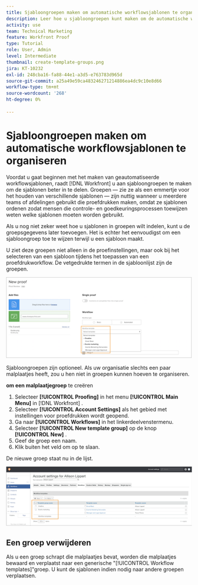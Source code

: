 ```yaml
---
title: Sjabloongroepen maken om automatische workflowsjablonen te organiseren
description: Leer hoe u sjabloongroepen kunt maken om de automatische werkstroomsjablonen voor proefdrukken te organiseren die u maakt.
activity: use
team: Technical Marketing
feature: Workfront Proof
type: Tutorial
role: User, Admin
level: Intermediate
thumbnail: create-template-groups.png
jira: KT-10232
exl-id: 248cba16-fa88-44e1-a3d5-e763783d965d
source-git-commit: a25a49e59ca483246271214886ea4dc9c10e8d66
workflow-type: tm+mt
source-wordcount: '268'
ht-degree: 0%

---
```


# Sjabloongroepen maken om automatische workflowsjablonen te organiseren

Voordat u gaat beginnen met het maken van geautomatiseerde workflowsjablonen, raadt [!DNL Workfront] u aan sjabloongroepen te maken om de sjablonen beter in te delen. Groepen — zie ze als een emmertje voor het houden van verschillende sjablonen — zijn nuttig wanneer u meerdere teams of afdelingen gebruikt die proefdrukken maken, omdat ze sjablonen ordenen zodat mensen die controle- en goedkeuringsprocessen toewijzen weten welke sjablonen moeten worden gebruikt.

Als u nog niet zeker weet hoe u sjablonen in groepen wilt indelen, kunt u de groepsgegevens later toevoegen. Het is echter het eenvoudigst om een sjabloongroep toe te wijzen terwijl u een sjabloon maakt.

U ziet deze groepen niet alleen in de proefinstellingen, maar ook bij het selecteren van een sjabloon tijdens het toepassen van een proefdrukworkflow. De vetgedrukte termen in de sjabloonlijst zijn de groepen.

![ de groepen van het Malplaatje verschijnen in vette letters wanneer het selecteren van een malplaatje ](assets/proof-system-setups-template-group-show-on-upload.png)

Sjabloongroepen zijn optioneel. Als uw organisatie slechts een paar malplaatjes heeft, zou u hen niet in groepen kunnen hoeven te organiseren.

**om een malplaatjegroep** te creëren

1. Selecteer **[!UICONTROL Proofing]** in het menu **[!UICONTROL Main Menu]** in [!DNL Workfront] .
1. Selecteer **[!UICONTROL Account Settings]** als het gebied met instellingen voor proefdrukken wordt geopend.
1. Ga naar **[!UICONTROL Workflows]** in het linkerdeelvenstermenu.
1. Selecteer **[!UICONTROL New template group]** op de knop **[!UICONTROL New]** .
1. Geef de groep een naam.
1. Klik buiten het veld om op te slaan.

De nieuwe groep staat nu in de lijst.

![ Lijst van malplaatjegroepen in de montages van het proefwerkschema ](assets/proof-system-setups-template-group-groups-set-up.png)

## Een groep verwijderen

Als u een groep schrapt die malplaatjes bevat, worden die malplaatjes bewaard en verplaatst naar een generische &quot;[!UICONTROL Workflow templates]&quot;groep. U kunt de sjablonen indien nodig naar andere groepen verplaatsen.

<!--
Learn More Icon
Create and manage Automated Workflow templates
-->
